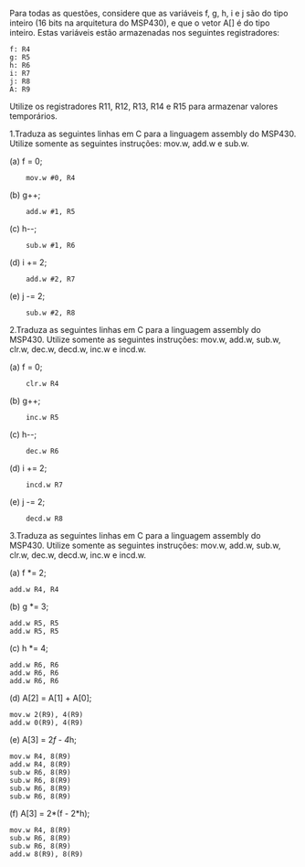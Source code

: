 Para todas as questões, considere que as variáveis f, g, h, i e j são do tipo inteiro (16 bits na arquitetura do MSP430), e que o vetor A[] é do tipo inteiro. Estas variáveis estão armazenadas nos seguintes registradores:
```
f: R4
g: R5
h: R6
i: R7
j: R8
A: R9
```

Utilize os registradores R11, R12, R13, R14 e R15 para armazenar valores temporários.

1.Traduza as seguintes linhas em C para a linguagem assembly do MSP430. Utilize somente as seguintes instruções: mov.w, add.w e sub.w.

(a) f = 0;
```
	mov.w #0, R4
```

(b) g++;
```
	add.w #1, R5
```

(c) h--;
```
	sub.w #1, R6
```

(d) i += 2;
```
	add.w #2, R7
```

(e) j -= 2;
```
	sub.w #2, R8
```

2.Traduza as seguintes linhas em C para a linguagem assembly do MSP430. Utilize somente as seguintes instruções: mov.w, add.w, sub.w, clr.w, dec.w, decd.w, inc.w e incd.w.

(a) f = 0;
```
	clr.w R4
```


(b) g++;
```
	inc.w R5
```


(c) h--;
```
	dec.w R6
```


(d) i += 2;
```
	incd.w R7
```


(e) j -= 2;
```
	decd.w R8
```


3.Traduza as seguintes linhas em C para a linguagem assembly do MSP430. Utilize somente as seguintes instruções: mov.w, add.w, sub.w, clr.w, dec.w, decd.w, inc.w e incd.w.

(a) f *= 2;
```
add.w R4, R4
```


(b) g *= 3;
```
add.w R5, R5
add.w R5, R5
```

(c) h *= 4;
```
add.w R6, R6
add.w R6, R6
add.w R6, R6
```

(d) A[2] = A[1] + A[0];
```
mov.w 2(R9), 4(R9)
add.w 0(R9), 4(R9)
```

(e) A[3] = 2*f - 4*h;
```
mov.w R4, 8(R9)
add.w R4, 8(R9)
sub.w R6, 8(R9)
sub.w R6, 8(R9)
sub.w R6, 8(R9)
sub.w R6, 8(R9)
```

(f) A[3] = 2*(f - 2*h);
```
mov.w R4, 8(R9)
sub.w R6, 8(R9)
sub.w R6, 8(R9)
add.w 8(R9), 8(R9)
```
